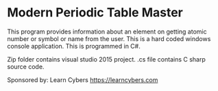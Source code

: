 # Modern Periodic Table Master

This program provides information about an element on getting atomic number or symbol or name from the user. This is a hard coded windows console application. This is programmed in C#. 

Zip folder contains visual studio 2015 project.
.cs file contains C sharp source code.

Sponsored by: Learn Cybers https://learncybers.com
